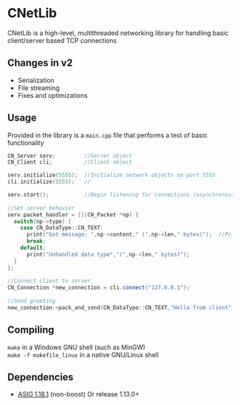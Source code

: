 # CNetLib
CNetLib is a high-level, multithreaded networking library for handling basic client/server based TCP connections 

## Changes in v2
* Serialization
* File streaming
* Fixes and optimizations

## Usage
Provided in the library is a `main.cpp` file that performs a test of basic functionality
```cpp
CN_Server serv;         //Server object
CN_Client cli;          //Client object

serv.initialize(5555);  //Initialize network objects on port 5555
cli.initialize(5555);   //

serv.start();           //Begin listening for connections (asynchronous)
	
//Set server behavior
serv.packet_handler = [](CN_Packet *np) {
  switch(np->type) {
    case CN_DataType::CN_TEXT:
      print("Got message: ",np->content," (",np->len," bytes)");  //Print text and packet size in bytes
      break;
    default:
      print("Unhandled data type","(",np->len," bytes)");
  }
};
	
//Connect client to server
CN_Connection *new_connection = cli.connect("127.0.0.1");
  
//Send greeting
new_connection->pack_and_send(CN_DataType::CN_TEXT,"Hello from client");
```

## Compiling

`make` in a Windows GNU shell (such as MinGW) <br>
`make -f makefile_linux` in a native GNU/Linux shell

## Dependencies
* [ASIO 1.18.1](https://sourceforge.net/projects/asio/files/asio/1.18.1%20%28Stable%29/) (non-boost) Or release 1.13.0+ <br>

